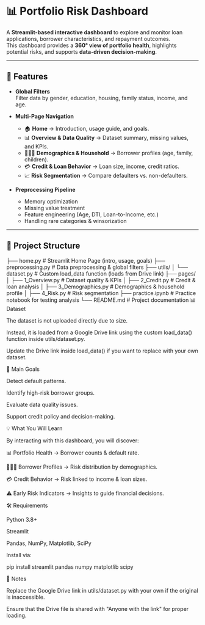 # 📊 Portfolio Risk Dashboard

A **Streamlit-based interactive dashboard** to explore and monitor loan applications, borrower characteristics, and repayment outcomes.  
This dashboard provides a **360° view of portfolio health**, highlights potential risks, and supports **data-driven decision-making**.

---

## 🚀 Features

- **Global Filters**  
  Filter data by gender, education, housing, family status, income, and age.  

- **Multi-Page Navigation**  
  - 🏠 **Home** → Introduction, usage guide, and goals.  
  - 📊 **Overview & Data Quality** → Dataset summary, missing values, and KPIs.  
  - 👨‍👩‍👧 **Demographics & Household** → Borrower profiles (age, family, children).  
  - 💳 **Credit & Loan Behavior** → Loan size, income, credit ratios.  
  - 📈 **Risk Segmentation** → Compare defaulters vs. non-defaulters.  

- **Preprocessing Pipeline**  
  - Memory optimization  
  - Missing value treatment  
  - Feature engineering (Age, DTI, Loan-to-Income, etc.)  
  - Handling rare categories & winsorization  

---

## 📂 Project Structure
├── home.py # Streamlit Home Page (intro, usage, goals)
├── preprocessing.py # Data preprocessing & global filters
├── utils/
│ └── dataset.py # Custom load_data function (loads from Drive link)
├── pages/
│ ├── 1_Overview.py # Dataset quality & KPIs
│ ├── 2_Credit.py # Credit & loan analysis
│ ├── 3_Demographics.py # Demographics & household profile
│ ├── 4_Risk.py # Risk segmentation
├── practice.ipynb # Practice notebook for testing analysis
└── README.md # Project documentation
📊 Dataset

The dataset is not uploaded directly due to size.

Instead, it is loaded from a Google Drive link using the custom load_data() function inside utils/dataset.py.

Update the Drive link inside load_data() if you want to replace with your own dataset.

🎯 Main Goals

Detect default patterns.

Identify high-risk borrower groups.

Evaluate data quality issues.

Support credit policy and decision-making.

💡 What You Will Learn

By interacting with this dashboard, you will discover:

📊 Portfolio Health → Borrower counts & default rate.

👨‍👩‍👧 Borrower Profiles → Risk distribution by demographics.

💳 Credit Behavior → Risk linked to income & loan sizes.

⚠️ Early Risk Indicators → Insights to guide financial decisions.

🛠 Requirements

Python 3.8+

Streamlit

Pandas, NumPy, Matplotlib, SciPy

Install via:

pip install streamlit pandas numpy matplotlib scipy

📌 Notes

Replace the Google Drive link in utils/dataset.py with your own if the original is inaccessible.

Ensure that the Drive file is shared with "Anyone with the link" for proper loading.